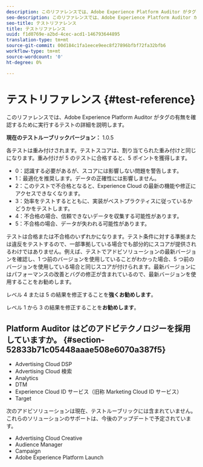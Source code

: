 ```yaml
---
description: このリファレンスでは、Adobe Experience Platform Auditor がタグの有無を確認するために実行するテストの詳細を説明します。
seo-description: このリファレンスでは、Adobe Experience Platform Auditor がタグの有無を確認するために実行するテストの詳細を説明します。
seo-title: テストリファレンス
title: テストリファレンス
uuid: f1d0769e-a2bd-4cec-acd1-146793644895
translation-type: tm+mt
source-git-commit: 00d184c1fa1eece9eec8f27896bfbf72fa32bfb6
workflow-type: tm+mt
source-wordcount: '0'
ht-degree: 0%

---
```



# テストリファレンス {#test-reference}

このリファレンスでは、Adobe Experience Platform Auditor がタグの有無を確認するために実行するテストの詳細を説明します。

**現在のテストルーブリックバージョン：** 1.0.5

各テストは重み付けされます。テストスコアは、割り当てられた重み付けと同じになります。重み付けが 5 のテストに合格すると、5 ポイントを獲得します。

* 0：認識する必要があるが、スコアには影響しない問題を警告します。
* 1：最適化を推奨します。データの正確性には影響しません。
* 2：このテストで不合格となると、Experience Cloud の最新の機能や修正にアクセスできなくなります。
* 3：効率をテストするとともに、実装がベストプラクティスに従っているかどうかをテストします。
* 4：不合格の場合、信頼できないデータを収集する可能性があります。
* 5：不合格の場合、データが失われる可能性があります。

テストは合格または不合格のいずれかになります。テスト条件に対する準拠または違反をテストするので、一部準拠している場合でも部分的にスコアが提供されるわけではありません。例えば、テストでアドビソリューションの最新バージョンを確認し、1 つ前のバージョンを使用していることがわかった場合、5 つ前のバージョンを使用している場合と同じスコアが付けられます。最新バージョンにはパフォーマンスの改善とバグの修正が含まれているので、最新バージョンを使用することをお勧めします。

レベル 4 または 5 の結果を修正することを&#x200B;**強くお勧めします**。

レベル 1 から 3 の結果を修正することを&#x200B;**お勧めします**。

## Platform Auditor はどのアドビテクノロジーを採用していますか。 {#section-52833b71c05448aaae508e6070a387f5}

* Advertising Cloud DSP
* Advertising Cloud 検索
* Analytics
* DTM
* Experience Cloud ID サービス（旧称 Marketing Cloud ID サービス）
* Target

次のアドビソリューションは現在、テストルーブリックには含まれていません。これらのソリューションのサポートは、今後のアップデートで予定されています。

* Advertising Cloud Creative
* Audience Manager
* Campaign
* Adobe Experience Platform Launch
